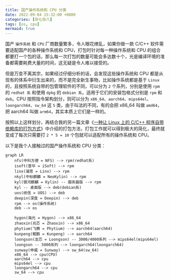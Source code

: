 ```yaml
---
title: 国产操作系统和 CPU 分类
date: 2022-09-04 15:32:00 +0800
categories: [杂七杂八]
tags: [os, cpu]
mermaid: true
---
```


国产 `操作系统` 和 `CPU` 厂商数量繁多，令人眼花缭乱，如果你做一款 C/C++ 软件需要适配国产的各种操作系统和 CPU，打包时针对每一种操作系统和 CPU 的组合都要打一个包的话，那么每一次打包的数量可能会多达数十个，光是编译环境的准备都需要耗费大量的时间，这无疑是令人难以接受的。

但是万变不离其宗，如果经过仔细分析的话，会发现这些操作系统和 CPU 都是从现有的体系中衍生出来的，而不是完全新生事物，比如操作系统都是基于 `Linux` 的，且按照系统自带的包管理软件的不同，可以分为 `2` 个系列，分别是使用 `rpm` 的 `redhat 系` 和使用 `dpkg` 的 `debian 系`，适用于它们的安装包格式分别是 `rpm` 和 `deb`。CPU 按照指令架构划分，则可以分为 `x86_64`、`aarch64`、`mips64el`、`loongarch64`、`sw_64` 这 `5` 类，由于叫法的不同，有的会把 x86_64 叫做 `amd64`，把 aarch64 叫做 `arm64`，其实本质上它们是一样的。

按照以上这样划分，再结合我的另一篇文章《[一种让 Linux 上的 C/C++ 程序自带依赖库的打包方式](https://blog.zhaowcheng.com/posts/a-packaging-method-with-its-own-deps/)》中介绍的打包方法，打包工作就可以得到极大的简化，最终就变成了每次只需要打 `2 * 5 = 10` 个包就可以适配所有的操作系统和 CPU。

以下是我个人接触过的国产操作系统和 CPU 分类：

```mermaid
graph LR
    nfs(中科方德 = NFS) --> rpm(redhat系)
    isoft(普华 = iSoft) --> rpm
    linx(凝思 = Linx) --> rpm
    nkyl(中标麒麟 = NeoKylin) --> rpm
    kyl(银河麒麟 = Kylin) -- 服务器版 --> rpm
    kyl -- 桌面版 --> deb(debian系)
    uos(统信 = UOS) --> deb
    deepin(深度 = Deepin) --> deb
    rpm --> os(操作系统)
    deb --> os

    hygon(海光 = Hygon) --> x86_64
    zhaoxin(兆芯 = Zhaoxin) --> x86_64
    phytium(飞腾 = Phytium) --> aarch64(aarch64)
    kunpeng(鲲鹏 = Kunpeng) --> aarch64
    loongson(龙芯 = Loongson) -- 3000/4000系列 --> mips64el(mips64el)
    loongson -- 5000系列 --> loongarch64(loongarch64)
    sunway(申威 = Sunway) --> sw_64(sw_64)
    x86_64 --> cpu(CPU)
    aarch64 --> cpu
    mips64el --> cpu
    loongarch64 --> cpu
    sw_64 --> cpu
```